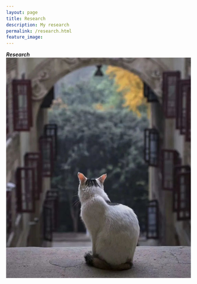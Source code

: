 ```yaml
---
layout: page
title: Research
description: My research
permalink: /research.html
feature_image: 
---
```

***Research***
<img src=images/640.jpg hight=500>

